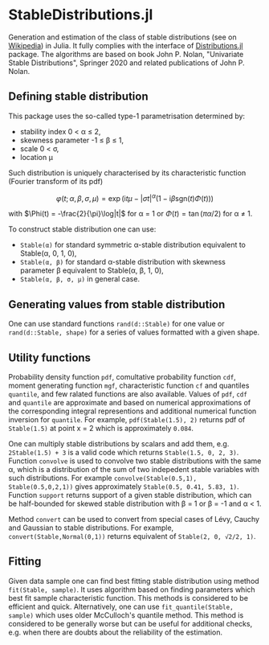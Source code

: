 # StableDistributions.jl

Generation and estimation of the class of stable distributions (see on [Wikipedia](https://en.wikipedia.org/wiki/Stable_distribution)) in Julia. It fully complies with the interface of [Distributions.jl](https://github.com/JuliaStats/Distributions.jl) package. The algorithms are based on book John P. Nolan, "Univariate Stable Distributions", Springer 2020 and related publications of John P. Nolan.

## Defining stable distribution

This package uses the so-called type-1 parametrisation determined by:
- stability index 0 < α ≤ 2,
- skewness parameter -1 ≤ β ≤ 1,
- scale 0 < σ,
- location μ

Such distribution is uniquely characterised by its characteristic function (Fourier transform of its pdf)
```math
\varphi(t; \alpha, \beta, \sigma, \mu) = \exp\big(\mathrm i t\mu -|\sigma t|^\alpha(1-\mathrm i\beta\mathrm{sgn}(t)\Phi(t))\big)
```
with $\Phi(t) = -\frac{2}{\pi}\log|t|$ for α = 1 or $\Phi(t) = \tan(\pi\alpha/2)$ for α ≠ 1.

To construct stable distribution one can use:
- `Stable(α)` for standard symmetric α-stable distribution equivalent to Stable(α, 0, 1, 0),
- `Stable(α, β)` for standard α-stable distribution with skewness parameter β equivalent to Stable(α, β, 1, 0),
- `Stable(α, β, σ, μ)` in general case.

## Generating values from stable distribution

One can use standard functions `rand(d::Stable)` for one value or `rand(d::Stable, shape)` for a series of values formatted with a given shape.

## Utility functions

Probability density function `pdf`, comultative probability function `cdf`, moment generating function `mgf`, characteristic function `cf` and quantiles `quantile`, and few ralated functions are also available. Values of `pdf`, `cdf` and `quantile` are approximate and based on numerical approximations of the corresponding integral representions and additional numerical function inversion for `quantile`. For example, `pdf(Stable(1.5), 2)` returns pdf of `Stable(1.5)` at point x = 2 which is approximately `0.084`.

One can multiply stable distributions by scalars and add them, e.g. `2Stable(1.5) + 3` is a valid code which returns `Stable(1.5, 0, 2, 3)`. Function `convolve` is used to convolve two stable distributions with the same α, which is a distribution of the sum of two indepedent stable variables with such distributions. For example `convolve(Stable(0.5,1), Stable(0.5,0,2,1))` gives approximately `Stable(0.5, 0.41, 5.83, 1)`. Function `support` returns support of a given stable distribution, which can be half-bounded for skewed stable distribution with β = 1 or β = -1 and α < 1.

Method `convert` can be used to convert from special cases of Lévy, Cauchy and Gaussian to stable distributions. For example, `convert(Stable,Normal(0,1))` returns equivalent of `Stable(2, 0, √2/2, 1)`.

## Fitting

Given data sample one can find best fitting stable distribution using method `fit(Stable, sample)`. It uses algorithm based on finding parameters which best fit sample characteristic function. This methods is considered to be efficient and quick. Alternatively, one can use `fit_quantile(Stable, sample)` which uses older McCulloch's quantile method. This method is considered to be generally worse but can be useful for additional checks, e.g. when there are doubts about the reliability of the estimation.
